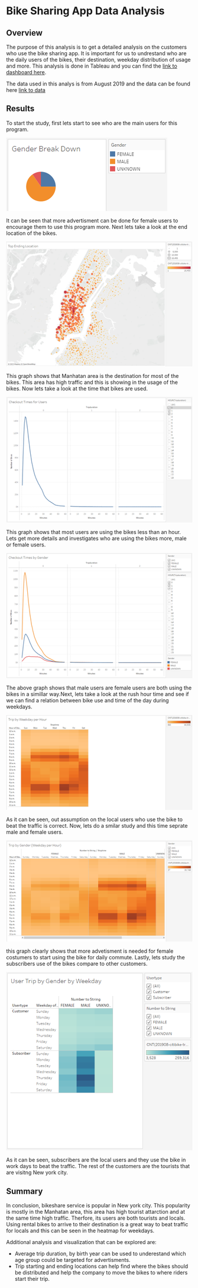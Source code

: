 # Bike Sharing App Data Analysis

## Overview
The purpose of this analysis is to get a detailed analysis on the customers who use the bike sharing app. It is important for us to undrestand who are the daily users of the bikes, their destination, weekday distribution of usage and more. This analysis is done in Tableau and you can find the [link to dashboard here](https://public.tableau.com/app/profile/roza7019/viz/challenge1_16795182396430/NYCBikeShareing?publish=yes "link to dashboard").

The data used in this analys is from August 2019 and the data can be found here [link to data](https://citibikenyc.com/system-data "link to data")


## Results
To start the study, first lets start to see who are the main users for this program.

![Gender Break Down](Images/Gender_Break_Down.PNG)

It can be seen that more advertisment can be done for female users to encourage them to use this program more. Next lets take a look at the end location of the bikes.

![Top Ending Location](Images/Top_Ending_Location.PNG)

This graph shows that Manhatan area is the destination for most of the bikes. This area has high traffic and this is showing in the usage of the bikes. Now lets take a look at the time that bikes are used.

![Checkout Times for user](Images/Checkout_Times_for_users.PNG)

This graph shows that most users are using the bikes less than an hour. Lets get more details and investigates who are using the bikes more, male or female users.

![Checkout times by Gender](Images/Checkout_times_by_Gender.PNG)

The above graph shows that male users are female users are both using the bikes in a simillar way.Next, lets take a look at the rush hour time and see if we can find a relation between bike use and time of the day during weekdays.

![Trip by Weekday per Hour](Images/Trip_by_Weekday_per_Hour.PNG)

As it can be seen, out assumption on the local users who use the bike to beat the traffic is correct. Now, lets do a smilar study and this time seprate male and female users.

![Trip by gender](Images/Trip_by_gender.PNG)

this graph clearly shows that more advetisment is needed for female costumers to start using the bike for daily commute. Lastly, lets study the subscribers use of the bikes compare to other customers.

![User Trip by Gender by Weekday](Images/User_Trip_by_Gender_by_Weekday.PNG)

As it can be seen, subscribers are the local users and they use the bike in work days to beat the traffic. The rest of the customers are the tourists that are visitng New york city.


## Summary

In conclusion, bikeshare service is popular in New york city. This popularity is mostly in the Manhatan area, this area has high tourist attarction and at the same time high traffic. Therfore, its users are both tourists and locals. Using rental bikes to arrive to their destination is a great way to beat traffic for locals and this can be seen in the heatmap for weekdays.

Additional analysis and visualization that can be explored are:

  - Average trip duration, by birth year can be used to underestand which age group could be targeted for advertisments.
  - Trip starting and ending locations can help find where the bikes should be distributed and help the company to move the bikes to where riders start their trip.


